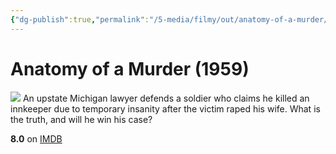```yaml
---
{"dg-publish":true,"permalink":"/5-media/filmy/out/anatomy-of-a-murder/","contentClasses":"movie","tags":["to-watch","фильм","#Drama","#Mystery"]}
---
```


# Anatomy of a Murder (1959)
![](https://m.media-amazon.com/images/M/MV5BNzIzZTNlZmUtMWY0YS00MjY2LTg2NjUtNTZhMzQ0MTUyMDYxXkEyXkFqcGdeQXVyNjc5NjEzNA@@._V1_SX300.jpg)
An upstate Michigan lawyer defends a soldier who claims he killed an innkeeper due to temporary insanity after the victim raped his wife. What is the truth, and will he win his case?

**8.0** on [IMDB](https://www.imdb.com/title/tt0052561)
